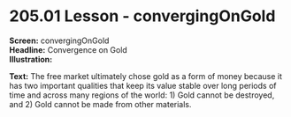 # 205.01 Lesson - convergingOnGold

**Screen:** convergingOnGold\
**Headline:** Convergence on Gold\
**Illustration:**

**Text:** The free market ultimately chose gold as a form of money because it has two important qualities that keep its value stable over long periods of time and across many regions of the world: 1) Gold cannot be destroyed, and 2) Gold cannot be made from other materials.

